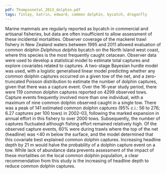 ```yaml
---
pdf: Thompsonetal_2013_dolphin.pdf
tags: finlay, katrin, edward, common dolphin, bycatch, dragonfly
---
```

Marine mammals are regularly reported as bycatch in commercial and artisanal fisheries, but data are often insufficient to allow assessment of these incidental mortalities. Observer coverage of the mackerel trawl fishery in New Zealand waters between 1995 and 2011 allowed evaluation of common dolphin *Delphinus delphis* bycatch on the North Island west coast, where this species is the most frequently caught cetacean. Observer data were used to develop a statistical model to estimate total captures and explore covariates related to captures. A two-stage Bayesian hurdle model was used, with a logistic generalised linear model predicting whether any common dolphin captures occurred on a given tow of the net, and a zero-truncated Poisson distribution to estimate the number of dolphin captures, given that there was a capture event. Over the 16-year study period, there were 119 common dolphin captures reported on 4299 observed tows. Capture events frequently involved more than one individual, with a maximum of nine common dolphin observed caught in a single tow. There was a peak of 141 estimated common dolphin captures (95% c.i.: 56 to 276; 6.27 captures per 100 tows) in 2002–03, following the marked expansion in annual effort in this fishery to over 2000 tows. Subsequently, the number of captures fluctuated although fishing effort remained relatively high. Of the observed capture events, 60% were during trawls where the top of the net (headline) was <40 m below the surface, and the model determined that this covariate best explained common dolphin captures. Increasing headline depth by 21 m would halve the probability of a dolphin capture event on a tow. While lack of abundance data prevents assessment of the impact of these mortalities on the local common dolphin population, a clear recommendation from this study is the increasing of headline depth to reduce common dolphin captures.
